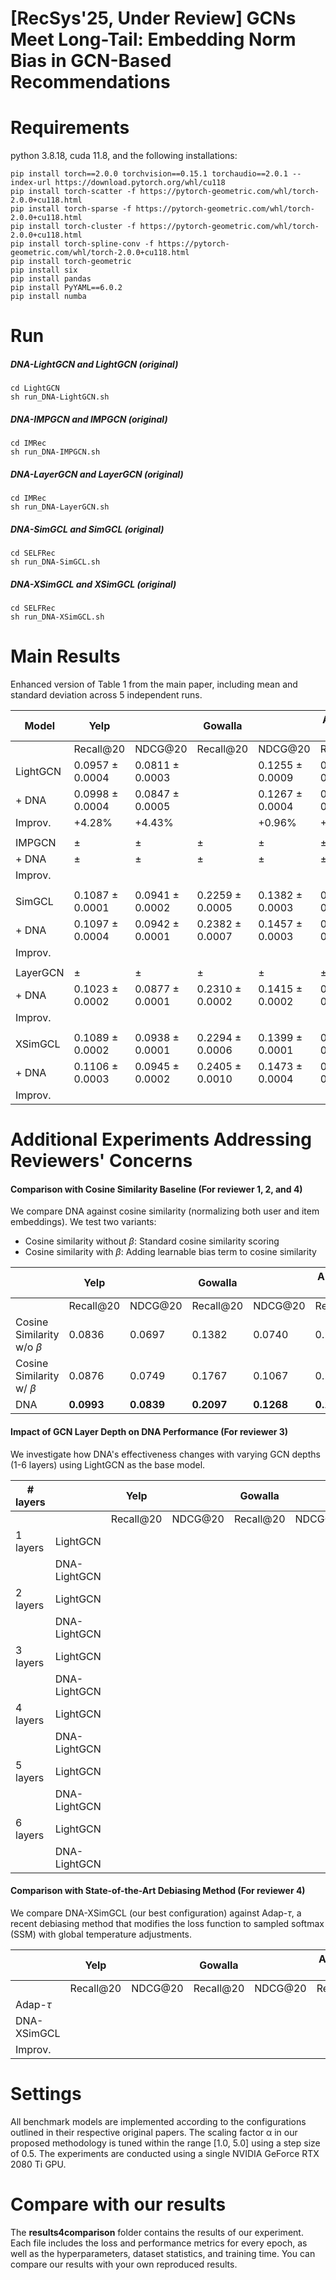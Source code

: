 # [RecSys'25, Under Review] GCNs Meet Long-Tail: Embedding Norm Bias in GCN-Based Recommendations

# Requirements
python 3.8.18, cuda 11.8, and the following installations:
```
pip install torch==2.0.0 torchvision==0.15.1 torchaudio==2.0.1 --index-url https://download.pytorch.org/whl/cu118
pip install torch-scatter -f https://pytorch-geometric.com/whl/torch-2.0.0+cu118.html
pip install torch-sparse -f https://pytorch-geometric.com/whl/torch-2.0.0+cu118.html
pip install torch-cluster -f https://pytorch-geometric.com/whl/torch-2.0.0+cu118.html
pip install torch-spline-conv -f https://pytorch-geometric.com/whl/torch-2.0.0+cu118.html
pip install torch-geometric
pip install six
pip install pandas
pip install PyYAML==6.0.2
pip install numba
```

# Run

##### DNA-LightGCN and LightGCN (original)
```
cd LightGCN
sh run_DNA-LightGCN.sh
```

##### DNA-IMPGCN and IMPGCN (original)
```
cd IMRec
sh run_DNA-IMPGCN.sh
```

##### DNA-LayerGCN and LayerGCN (original)
```
cd IMRec
sh run_DNA-LayerGCN.sh
```

##### DNA-SimGCL and SimGCL (original)
```
cd SELFRec
sh run_DNA-SimGCL.sh
```

##### DNA-XSimGCL and XSimGCL (original)
```
cd SELFRec
sh run_DNA-XSimGCL.sh
```

# Main Results
Enhanced version of Table 1 from the main paper, including mean and standard deviation across 5 independent runs.

| Model         | Yelp         |                | Gowalla      |                | Amazon-CD    |                |
|---------------|--------------|----------------|--------------|----------------|--------------|----------------|
|               | Recall@20    | NDCG@20        | Recall@20    | NDCG@20        | Recall@20    | NDCG@20        |
| LightGCN      | 0.0957 ± 0.0004      | 0.0811 ± 0.0003    |       | 0.1255 ± 0.0009    | 0.1475 ± 0.0009        | 0.0925 ± 0.0006      |
| + DNA         | 0.0998 ± 0.0004      | 0.0847 ± 0.0005    |       | 0.1267 ± 0.0004    | 0.1526 ± 0.0007        | 0.0980 ± 0.0005      |
| Improv.       | +4.28%               | +4.43%             |                | +0.96%             | +3.46%                 | +5.95%               |
||||
| IMPGCN        | ±                    | ±                  | ±                    | ±                  | ±                      | ±                    |
| + DNA         | ±                    | ±                  | ±                    | ±                  | ±                      | ±                    |
| Improv.       |                      |                    |                      |                    |                        |                      |
||||
| SimGCL        | 0.1087 ± 0.0001                   | 0.0941 ± 0.0002                 | 0.2259 ± 0.0005                   | 0.1382 ± 0.0003                 | 0.1576 ± 0.0006                     | 0.1007 ± 0.0000                   |
| + DNA         | 0.1097 ± 0.0004                   | 0.0942 ± 0.0001                 | 0.2382 ± 0.0007                   | 0.1457 ± 0.0003                 | 0.1700 ± 0.0005                     | 0.1115 ± 0.0003                   |
| Improv.       |                      |                    |                      |                    |                        |                      |
||||
| LayerGCN      | ±                    | ±                  | ±                    | ±                  | ±                      | ±                    |
| + DNA         | 0.1023 ± 0.0002      | 0.0877 ± 0.0001    | 0.2310 ± 0.0002      | 0.1415 ± 0.0002    | 0.1536 ± 0.0001        | 0.1001 ± 0.0001      |
| Improv.       |                      |                    |                      |                    |                        |                      |
||||
| XSimGCL       | 0.1089 ± 0.0002                   | 0.0938 ± 0.0001                 | 0.2294 ± 0.0006                   | 0.1399 ± 0.0001                 | 0.1579 ± 0.0004                     | 0.1008 ± 0.0004                   |
| + DNA         | 0.1106 ± 0.0003                   | 0.0945 ± 0.0002                 | 0.2405 ± 0.0010                   | 0.1473 ± 0.0004                 | 0.1698 ± 0.0007                     | 0.1121 ± 0.0004                   |
| Improv.       |                      |                    |                      |                    |                        |                      |

# Additional Experiments Addressing Reviewers' Concerns

#### Comparison with Cosine Similarity Baseline (For reviewer 1, 2, and 4)
We compare DNA against cosine similarity (normalizing both user and item embeddings). 
We test two variants:
- Cosine similarity without $\beta$: Standard cosine similarity scoring
- Cosine similarity with $\beta$: Adding learnable bias term to cosine similarity

|  | Yelp || Gowalla || Amazon-CD ||
|-|-|-|-|-|-|-|
|               | Recall@20    | NDCG@20        | Recall@20    | NDCG@20        | Recall@20    | NDCG@20        |
|Cosine Similarity w/o $\beta$ |0.0836|0.0697|0.1382|0.0740|0.1353|0.0836|
|Cosine Similarity w/ $\beta$ |0.0876|0.0749|0.1767|0.1067|0.1377|0.0869|
|DNA|**0.0993**|**0.0839**|**0.2097**|**0.1268**|**0.1535**|**0.0989**|

#### Impact of GCN Layer Depth on DNA Performance (For reviewer 3)
We investigate how DNA's effectiveness changes with varying GCN depths (1-6 layers) using LightGCN as the base model.

|# layers|| Yelp || Gowalla || Amazon-CD ||
|-|-|-|-|-|-|-|-|
|             |  | Recall@20    | NDCG@20        | Recall@20    | NDCG@20        | Recall@20    | NDCG@20        |
|1 layers|LightGCN |||||||
||DNA-LightGCN|||||0.1412|0.0900|
|2 layers|LightGCN |||||0.1428|0.0895|
||DNA-LightGCN|||||0.1422|0.0912|
|3 layers|LightGCN |||||0.1471|0.0920|
||DNA-LightGCN|||||0.1535|0.0989|
|4 layers|LightGCN |||||0.1516|0.0951|
||DNA-LightGCN|||||0.1466|0.0939|
|5 layers|LightGCN |||||0.1518|0.0949|
||DNA-LightGCN|||||0.1570|0.1005|
|6 layers|LightGCN |||||0.1509|0.0934|
||DNA-LightGCN|||||0.1486|0.0948|

#### Comparison with State-of-the-Art Debiasing Method (For reviewer 4)
We compare DNA-XSimGCL (our best configuration) against Adap-$\tau$, a recent debiasing method that modifies the loss function to sampled softmax (SSM) with global temperature adjustments.

|  | Yelp || Gowalla || Amazon-CD ||
|-|-|-|-|-|-|-|
|               | Recall@20    | NDCG@20        | Recall@20    | NDCG@20        | Recall@20    | NDCG@20        |
|Adap-$\tau$ |||||||
|DNA-XSimGCL|||||||
|Improv.|||||||


# Settings
All benchmark models are implemented according to the configurations outlined in their respective original papers. The scaling factor α in our proposed methodology is tuned within the range [1.0, 5.0] using a step size of 0.5. The experiments are conducted using a single NVIDIA GeForce RTX 2080 Ti GPU.

# Compare with our results
The **results4comparison** folder contains the results of our experiment. Each file includes the loss and performance metrics for every epoch, as well as the hyperparameters, dataset statistics, and training time. You can compare our results with your own reproduced results.





<script type="text/javascript" src="http://cdn.mathjax.org/mathjax/latest/MathJax.js?config=TeX-AMS-MML_HTMLorMML"></script>
<script type="text/x-mathjax-config">
  MathJax.Hub.Config({
    tex2jax: {inlineMath: [['$', '$']]},
    messageStyle: "none",
    "HTML-CSS": { availableFonts: "TeX", preferredFont: "TeX" },
  });
</script>
